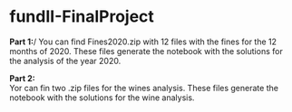 # fundII-FinalProject

__Part 1:__/
You can find Fines2020.zip with 12 files with the fines for the 12 months of 2020. 
These files generate the notebook with the solutions for the analysis of the year 2020.



__Part 2:__\
Yor can fin two .zip files for the wines analysis.
These files generate the notebook with the solutions for the wine analysis.
